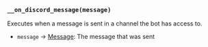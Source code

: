 ### `__on_discord_message(message)`

Executes when a message is sent in a channel the bot has access to.

* `message` -> [Message](/values/message.md): The message that was sent